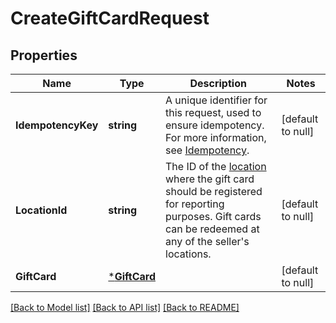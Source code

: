 # CreateGiftCardRequest

## Properties
Name | Type | Description | Notes
------------ | ------------- | ------------- | -------------
**IdempotencyKey** | **string** | A unique identifier for this request, used to ensure idempotency. For more information,  see [Idempotency](https://developer.squareup.com/docs/build-basics/common-api-patterns/idempotency). | [default to null]
**LocationId** | **string** | The ID of the [location](entity:Location) where the gift card should be registered for  reporting purposes. Gift cards can be redeemed at any of the seller&#x27;s locations. | [default to null]
**GiftCard** | [***GiftCard**](GiftCard.md) |  | [default to null]

[[Back to Model list]](../README.md#documentation-for-models) [[Back to API list]](../README.md#documentation-for-api-endpoints) [[Back to README]](../README.md)

